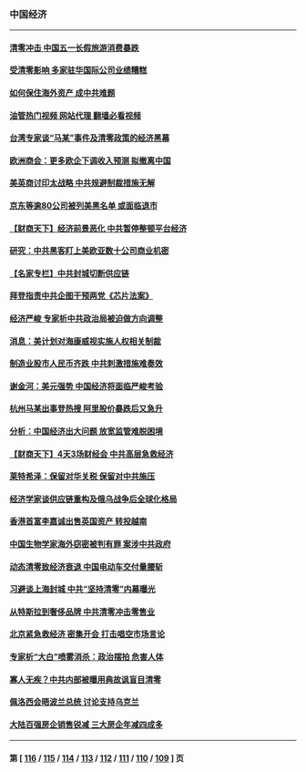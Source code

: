 ### 中国经济
---
#### [清零冲击 中国五一长假旅游消费暴跌](../../pages/ncid283/n13727808.md?05060045) 
#### [受清零影响 多家驻华国际公司业绩糟糕](../../pages/ncid283/n13727917.md?05060045) 
#### [如何保住海外资产 成中共难题](../../pages/ncid283/n13727963.md?05060045) 
#### [油管热门视频 网站代理 翻墙必看视频](http://209.222.30.114:81/youtube.html?05060045)
#### [台湾专家谈“马某”事件及清零政策的经济黑幕](../../pages/ncid283/n13727890.md?05060045) 
#### [欧洲商会：更多欧企下调收入预测 拟撤离中国](../../pages/ncid283/n13727803.md?05060045) 
#### [美英商讨印太战略 中共规避制裁措施无解](../../pages/ncid283/n13727536.md?05060045) 
#### [京东等逾80公司被列美黑名单 或面临退市](../../pages/ncid283/n13727449.md?05060045) 
#### [【财商天下】经济前景恶化 中共暂停整顿平台经济](../../pages/ncid283/n13727297.md?05060045) 
#### [研究：中共黑客盯上美欧亚数十公司商业机密](../../pages/ncid283/n13727250.md?05060045) 
#### [【名家专栏】中共封城切断供应链](../../pages/ncid283/n13726949.md?05060045) 
#### [拜登指责中共企图干预两党《芯片法案》](../../pages/ncid283/n13727200.md?05060045) 
#### [经济严峻 专家析中共政治局被迫做方向调整](../../pages/ncid283/n13727167.md?05060045) 
#### [消息：美计划对海康威视实施人权相关制裁](../../pages/ncid283/n13727090.md?05060045) 
#### [制造业股市人民币齐跌 中共刺激措施难奏效](../../pages/ncid283/n13727166.md?05060045) 
#### [谢金河：美元强势 中国经济将面临严峻考验](../../pages/ncid283/n13726667.md?05060045) 
#### [杭州马某出事登热搜 阿里股价暴跌后又急升](../../pages/ncid283/n13726134.md?05060045) 
#### [分析：中国经济出大问题 放宽监管难脱困境](../../pages/ncid283/n13726532.md?05060045) 
#### [【财商天下】4天3场财经会 中共高层急救经济](../../pages/ncid283/n13726454.md?05060045) 
#### [莱特希泽：保留对华关税 保留对中共施压](../../pages/ncid283/n13726477.md?05060045) 
#### [经济学家谈供应链重构及俄乌战争后全球化格局](../../pages/ncid283/n13726344.md?05060045) 
#### [香港首富李嘉诚出售英国资产 转投越南](../../pages/ncid283/n13726332.md?05060045) 
#### [中国生物学家海外窃密被判有罪 案涉中共政府](../../pages/ncid283/n13726188.md?05060045) 
#### [动态清零致经济衰退 中国电动车交付量腰斩](../../pages/ncid283/n13725713.md?05060045) 
#### [习避谈上海封城 中共“坚持清零”内幕曝光](../../pages/ncid283/n13725471.md?05060045) 
#### [从特斯拉到奢侈品牌 中共清零冲击零售业](../../pages/ncid283/n13725698.md?05060045) 
#### [北京紧急救经济 密集开会 打击唱空市场言论](../../pages/ncid283/n13725645.md?05060045) 
#### [专家析“大白”喷雾消杀：政治摆拍 危害人体](../../pages/ncid283/n13725685.md?05060045) 
#### [寡人无疾？中共内部被曝用典故讽盲目清零](../../pages/ncid283/n13725594.md?05060045) 
#### [佩洛西会晤波兰总统 讨论支持乌克兰](../../pages/ncid283/n13725544.md?05060045) 
#### [大陆百强房企销售锐减 三大房企年减四成多](../../pages/ncid283/n13725322.md?05060045) 

---
#### 第 [ [116](./116.md?05060045) / [115](./115.md?05060045) / [114](./114.md?05060045) / [113](./113.md?05060045) / [112](./112.md?05060045) / [111](./111.md?05060045) / [110](./110.md?05060045) / [109](./109.md?05060045) ] 页
